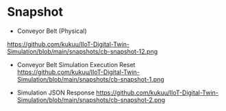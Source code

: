 # Snapshot

- Conveyor Belt (Physical)

https://github.com/kukuu/IIoT-Digital-Twin-Simulation/blob/main/snapshots/cb-snapshot-12.png

- Conveyor Belt Simulation Execution Reset
https://github.com/kukuu/IIoT-Digital-Twin-Simulation/blob/main/snapshots/cb-snapshot-1.png

- Simulation JSON Response
https://github.com/kukuu/IIoT-Digital-Twin-Simulation/blob/main/snapshots/cb-snapshot-2.png
